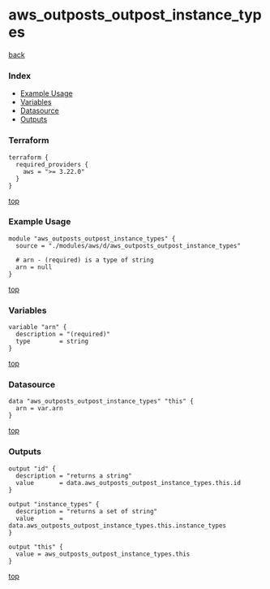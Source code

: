 # aws_outposts_outpost_instance_types

[back](../aws.md)

### Index

- [Example Usage](#example-usage)
- [Variables](#variables)
- [Datasource](#datasource)
- [Outputs](#outputs)

### Terraform

```hcl
terraform {
  required_providers {
    aws = ">= 3.22.0"
  }
}
```

[top](#index)

### Example Usage

```hcl
module "aws_outposts_outpost_instance_types" {
  source = "./modules/aws/d/aws_outposts_outpost_instance_types"

  # arn - (required) is a type of string
  arn = null
}
```

[top](#index)

### Variables

```hcl
variable "arn" {
  description = "(required)"
  type        = string
}
```

[top](#index)

### Datasource

```hcl
data "aws_outposts_outpost_instance_types" "this" {
  arn = var.arn
}
```

[top](#index)

### Outputs

```hcl
output "id" {
  description = "returns a string"
  value       = data.aws_outposts_outpost_instance_types.this.id
}

output "instance_types" {
  description = "returns a set of string"
  value       = data.aws_outposts_outpost_instance_types.this.instance_types
}

output "this" {
  value = aws_outposts_outpost_instance_types.this
}
```

[top](#index)